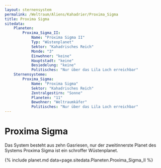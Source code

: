 ```yaml
---
layout: sternensystem
permalink: /Weltraum/Aliens/Kahadrier/Proxima_Sigma
title: Proxima Sigma
sitedata:
    Planeten:
        Proxima_Sigma_II:
            Name: "Proxima Sigma II"
            Typ: "Wüstenplanet"
            Sektor: "Kahadrisches Reich"
            Monde: "3"
            Einwohner: "keine"
            Hauptstadt: "keine"
            Besiedelung: "keine"
            Politisches: "Nur über das Lila Loch erreichbar"
    Sternensysteme:
        Proxima_Sigma:
            Name: "Proxima Sigma"
            Sektor: "Kahadrisches Reich"
            Zentralgestirn: "Sonne"
            Planeten: "11"
            Bewohner: "Weltraumkäfer"
            Politisches: "Nur über das Lila Loch erreichbar"
---
```


# Proxima Sigma

Das System besteht aus zehn Gasriesen, nur der zweitinnerste Planet des Systems Proxima Sigma ist ein schroffer Wüstenplanet.

{% include planet.md data=page.sitedata.Planeten.Proxima_Sigma_II %}
